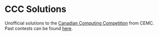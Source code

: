 # CCC Solutions

Unofficial solutions to the [Canadian Computing Competition](https://cemc.uwaterloo.ca/contests/computing.html) from CEMC. Past contests can be found [here](https://cemc.uwaterloo.ca/contests/past_contests.html#ccc).
